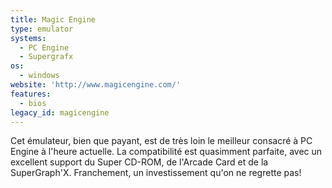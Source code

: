 ```yaml
---
title: Magic Engine
type: emulator
systems:
  - PC Engine
  - Supergrafx
os:
  - windows
website: 'http://www.magicengine.com/'
features:
  - bios
legacy_id: magicengine
---
```

Cet émulateur, bien que payant, est de très loin le meilleur consacré à PC Engine à l'heure actuelle. La compatibilité est quasimment parfaite, avec un excellent support du Super CD-ROM, de l'Arcade Card et de la SuperGraph'X. Franchement, un investissement qu'on ne regrette pas!
